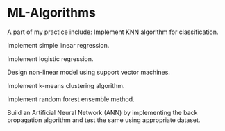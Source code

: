 # ML-Algorithms
A part of my practice include:
  Implement KNN algorithm for classification.

  Implement simple linear regression.

  Implement logistic regression.

  Design non-linear model using support vector machines.

  Implement k-means clustering algorithm.

  Implement random forest ensemble method.

  Build an Artificial Neural Network (ANN) by implementing the back propagation algorithm and test the same using appropriate dataset.

